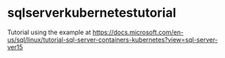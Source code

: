 # sqlserverkubernetestutorial
Tutorial using the example at https://docs.microsoft.com/en-us/sql/linux/tutorial-sql-server-containers-kubernetes?view=sql-server-ver15
